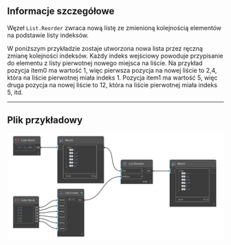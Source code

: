 ## Informacje szczegółowe
Węzeł `List.Reorder` zwraca nową listę ze zmienioną kolejnością elementów na podstawie listy indeksów.

W poniższym przykładzie zostaje utworzona nowa lista przez ręczną zmianę kolejności indeksów. Każdy indeks wejściowy powoduje przypisanie do elementu z listy pierwotnej nowego miejsca na liście. Na przykład pozycja item0 ma wartość 1, więc pierwsza pozycja na nowej liście to 2,4, która na liście pierwotnej miała indeks 1. Pozycja item1 ma wartość 5, więc druga pozycja na nowej liście to 12, która na liście pierwotnej miała indeks 5, itd.
___
## Plik przykładowy

![List.Reorder](./DSCore.List.Reorder_img.jpg)
